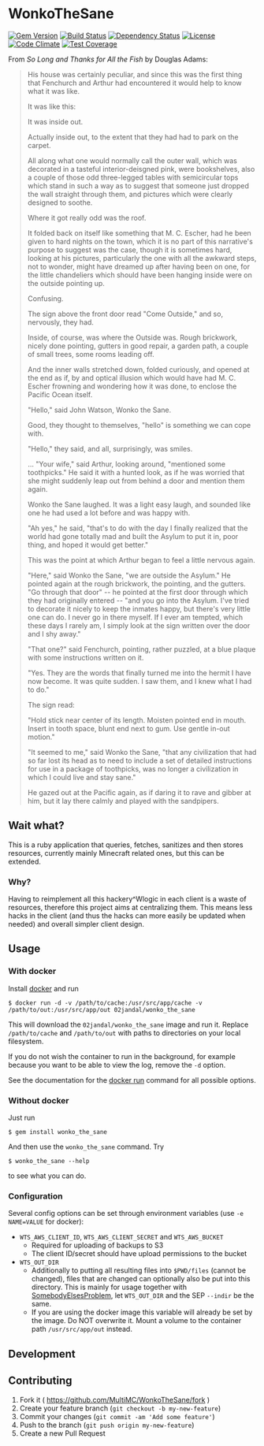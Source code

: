 # WonkoTheSane

[![Gem Version](https://badge.fury.io/rb/wonko_the_sane.svg)](http://badge.fury.io/rb/wonko_the_sane)
[![Build Status](https://travis-ci.org/MMCWonko/WonkoTheSane.svg?branch=master)](https://travis-ci.org/MMCWonko/WonkoTheSane)
[![Dependency Status](https://gemnasium.com/MMCWonko/WonkoTheSane.svg)](https://gemnasium.com/MMCWonko/WonkoTheSane)
[![License](https://img.shields.io/github/license/MMCWonko/WonkoTheSane.svg)](https://img.shields.io/github/license/MMCWonko/WonkoTheSane.svg)
[![Code Climate](https://codeclimate.com/github/MMCWonko/WonkoTheSane/badges/gpa.svg)](https://codeclimate.com/github/MMCWonko/WonkoTheSane)
[![Test Coverage](https://codeclimate.com/github/MMCWonko/WonkoTheSane/badges/coverage.svg)](https://codeclimate.com/github/MMCWonko/WonkoTheSane/coverage)

From _So Long and Thanks for All the Fish_ by Douglas Adams:

> His house was certainly peculiar, and since this was the first thing that Fenchurch and Arthur had encountered it would help to know what it was like.
>
>It was like this:
>
> It was inside out.
>
> Actually inside out, to the extent that they had had to park on the carpet.
>
> All along what one would normally call the outer wall, which was decorated in a tasteful interior-deisgned pink, were bookshelves, also a couple of those odd three-legged tables with semicircular tops which stand in such a way as to suggest that someone just dropped the wall straight through them, and pictures which were clearly designed to soothe.
>
> Where it got really odd was the roof.
>
> It folded back on itself like something that M. C. Escher, had he been given to hard nights on the town, which it is no part of this narrative's purpose to suggest was the case, though it is sometimes hard, looking at his pictures, particularly the one with all the awkward steps, not to wonder, might have dreamed up after having been on one, for the little chandeliers which should have been hanging inside were on the outside pointing up.
>
> Confusing.
>
> The sign above the front door read "Come Outside," and so, nervously, they had.
>
> Inside, of course, was where the Outside was. Rough brickwork, nicely done pointing, gutters in good repair, a garden path, a couple of small trees, some rooms leading off.
>
> And the inner walls stretched down, folded curiously, and opened at the end as if, by and optical illusion which would have had M. C. Escher frowning and wondering how it was done, to enclose the Pacific Ocean itself.
>
> "Hello," said John Watson, Wonko the Sane.
>
> Good, they thought to themselves, "hello" is something we can cope with.
>
> "Hello," they said, and all, surprisingly, was smiles.
>
> ... "Your wife," said Arthur, looking around, "mentioned some toothpicks." He said it with a hunted look, as if he was worried that she might suddenly leap out from behind a door and mention them again.
>
> Wonko the Sane laughed. It was a light easy laugh, and sounded like one he had used a lot before and was happy with.
>
> "Ah yes," he said, "that's to do with the day I finally realized that the world had gone totally mad and built the Asylum to put it in, poor thing, and hoped it would get better."
>
> This was the point at which Arthur began to feel a little nervous again.
>
> "Here," said Wonko the Sane, "we are outside the Asylum." He pointed again at the rough brickwork, the pointing, and the gutters. "Go through that door" -- he pointed at the first door through which they had originally entered -- "and you go into the Asylum. I've tried to decorate it nicely to keep the inmates happy, but there's very little one can do. I never go in there myself. If I ever am tempted, which these days I rarely am, I simply look at the sign written over the door and I shy away."
>
> "That one?" said Fenchurch, pointing, rather puzzled, at a blue plaque with some instructions written on it.
>
> "Yes. They are the words that finally turned me into the hermit I have now become. It was quite sudden. I saw them, and I knew what I had to do."
>
> The sign read:
>
> "Hold stick near center of its length. Moisten pointed end in mouth. Insert in tooth space, blunt end next to gum. Use gentle in-out motion."
>
> "It seemed to me," said Wonko the Sane, "that any civilization that had so far lost its head as to need to include a set of detailed instructions for use in a package of toothpicks, was no longer a civilization in which I could live and stay sane."
>
> He gazed out at the Pacific again, as if daring it to rave and gibber at him, but it lay there calmly and played with the sandpipers.

## Wait what?

This is a ruby application that queries, fetches, sanitizes and then stores resources, currently mainly Minecraft related ones, but this can be extended.

### Why?

Having to reimplement all this hackery\^Wlogic in each client is a waste of resources, therefore this project aims at centralizing them. This means less hacks in the client (and thus the hacks can more easily be updated when needed) and overall simpler client design.

## Usage

### With docker

Install [docker](https://www.docker.com/) and run 

    $ docker run -d -v /path/to/cache:/usr/src/app/cache -v /path/to/out:/usr/src/app/out 02jandal/wonko_the_sane

This will download the `02jandal/wonko_the_sane` image and run it. Replace `/path/to/cache` and `/path/to/out` with
paths to directories on your local filesystem.

If you do not wish the container to run in the background, for example because you want to be able to view the log,
remove the `-d` option.

See the documentation for the [docker run](https://docs.docker.com/reference/run/) command for all possible options.

### Without docker

Just run

    $ gem install wonko_the_sane

And then use the `wonko_the_sane` command. Try

    $ wonko_the_sane --help

to see what you can do.

### Configuration

Several config options can be set through environment variables (use `-e NAME=VALUE` for docker):

* `WTS_AWS_CLIENT_ID`, `WTS_AWS_CLIENT_SECRET` and `WTS_AWS_BUCKET`
    * Required for uploading of backups to S3
    * The client ID/secret should have upload permissions to the bucket
* `WTS_OUT_DIR`
    * Additionally to putting all resulting files into `$PWD/files` (cannot be changed), files that are changed can
      optionally also be put into this directory. This is mainly for usage together with
      [SomebodyElsesProblem](https://github.com/MMCWonko/SomebodyElsesProblem), let `WTS_OUT_DIR` and the SEP `--indir`
      be the same.
    * If you are using the docker image this variable will already be set by the image. Do NOT overwrite it. Mount a
      volume to the container path `/usr/src/app/out` instead.

## Development

## Contributing

1. Fork it ( https://github.com/MultiMC/WonkoTheSane/fork )
2. Create your feature branch (`git checkout -b my-new-feature`)
3. Commit your changes (`git commit -am 'Add some feature'`)
4. Push to the branch (`git push origin my-new-feature`)
5. Create a new Pull Request

